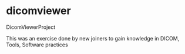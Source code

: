 # dicomviewer
DicomViewerProject

This was an exercise done by new joiners to gain knowledge in DICOM, Tools, Software practices
